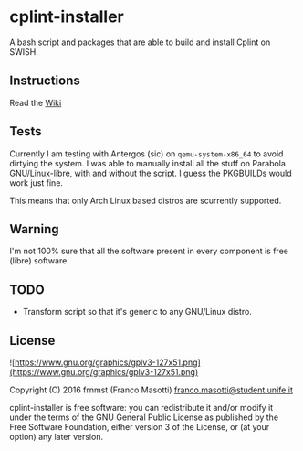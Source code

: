 # cplint-installer

A bash script and packages that are able to build and install
Cplint on SWISH.

## Instructions

Read the [Wiki](https://github.com/frnmst/cplint-installer/wiki)

## Tests

Currently I am testing with Antergos (sic) on `qemu-system-x86_64`
to avoid dirtying the system. I was able to manually install all the stuff on 
Parabola GNU/Linux-libre, with and without the script. I guess the PKGBUILDs
would work just fine.

This means that only Arch Linux based distros are scurrently supported.

## Warning

I'm not 100% sure that all the software present in
every component is free (libre) software.

## TODO

- Transform script so that it's generic to any GNU/Linux distro.

## License

![https://www.gnu.org/graphics/gplv3-127x51.png](https://www.gnu.org/graphics/gplv3-127x51.png)

Copyright (C) 2016 frnmst (Franco Masotti) <franco.masotti@student.unife.it>

cplint-installer is free software: you can redistribute it and/or modify it 
under the terms of the GNU General Public License as published by the Free Software 
Foundation, either version 3 of the License, or (at your option) any later 
version.

